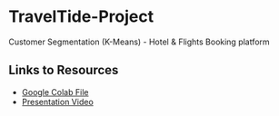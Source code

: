 # TravelTide-Project
Customer Segmentation (K-Means) - Hotel &amp; Flights Booking platform  

## Links to Resources
- [Google Colab File]([https://github.com/tu-usuario/tu-repositorio/blob/main/archivo_colab.ipynb](https://colab.research.google.com/drive/1uCjS1fcmxf15ExYl0OOj-91fEJ2h0ICg?usp=sharing))
- [Presentation Video]([https://mega.nz/link-example](https://mega.nz/file/IToyBBZS#HjhJYov15hZcn1_4tc_8DgSgOwtNTx5bptt4tur81ac))
